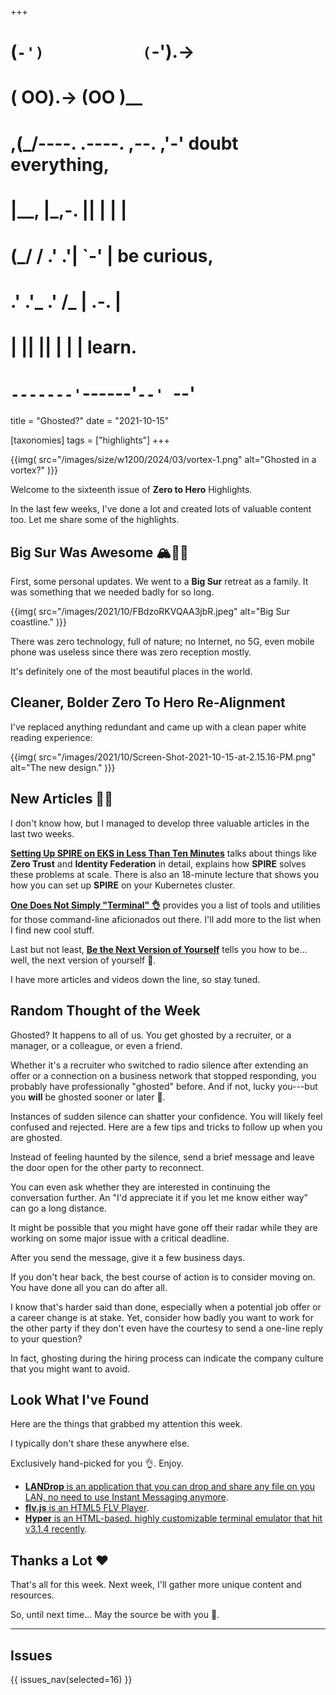 +++
#   (`-')           (`-').->
#   ( OO).->        (OO )__
# ,(_/----. .----. ,--. ,'-' doubt everything,
# |__,    |\_,-.  ||  | |  |
#  (_/   /    .' .'|  `-'  | be curious,
#  .'  .'_  .'  /_ |  .-.  |
# |       ||      ||  | |  | learn.
# `-------'`------'`--' `--'

title = "Ghosted?"
date = "2021-10-15"

[taxonomies]
tags = ["highlights"]
+++

{{img(
  src="/images/size/w1200/2024/03/vortex-1.png"
  alt="Ghosted in a vortex?"
)}}

Welcome to the sixteenth issue of **Zero to Hero** Highlights.

In the last few weeks, I've done a lot and created lots of valuable content too.
Let me share some of the highlights.

## Big Sur Was Awesome 🏔🌊🌲

First, some personal updates. We went to a **Big Sur** retreat as a family. It
was something that we needed badly for so long.

{{img(
  src="/images/2021/10/FBdzoRKVQAA3jbR.jpeg"
  alt="Big Sur coastline."
)}}

There was zero technology, full of nature; no Internet, no 5G, even mobile phone
was useless since there was zero reception mostly.

It's definitely one of the most beautiful places in the world.

## Cleaner, Bolder Zero To Hero Re-Alignment

I've replaced anything redundant and came up with a clean paper white reading
experience:

{{img(
  src="/images/2021/10/Screen-Shot-2021-10-15-at-2.15.16-PM.png"
  alt="The new design."
)}}

## New Articles 👩‍🍳

I don't know how, but I managed to develop three valuable articles in the last
two weeks.

[**Setting Up SPIRE on EKS in Less Than Ten Minutes**][spire-rocks]
talks about things like **Zero Trust** and **Identity Federation** in detail, 
explains how **SPIRE** solves these problems at scale. There is also an 18-minute 
lecture that shows you how you can set up **SPIRE** on your Kubernetes cluster.

[**One Does Not Simply "Terminal" 👌**][terminal] 
provides you a list of tools and utilities for those command-line aficionados 
out there. I'll add more to the list when I find new cool stuff.

Last but not least, [**Be the Next Version of Yourself**][roadmap] 
tells you how to be... well, the next version of yourself 🙂.

I have more articles and videos down the line, so stay tuned.

[spire-rocks]: @/spire/spire-rocks.md
[terminal]: @/roadmap/one-does-not-simply-terminal.md
[roadmap]: @/roadmap/roadmap.md

## Random Thought of the Week

Ghosted? It happens to all of us. You get ghosted by a recruiter, or a manager,
or a colleague, or even a friend.

Whether it's a recruiter who switched to radio silence after extending an offer
or a connection on a business network that stopped responding, you probably have
professionally "ghosted" before. And if not, lucky you---but you **will** be
ghosted sooner or later 🙂.

Instances of sudden silence can shatter your confidence. You will likely feel
confused and rejected. Here are a few tips and tricks to follow up when you are
ghosted.

Instead of feeling haunted by the silence, send a brief message and leave the
door open for the other party to reconnect.

You can even ask whether they are interested in continuing the conversation
further. An "I'd appreciate it if you let me know either way" can go a long
distance.

It might be possible that you might have gone off their radar while they are
working on some major issue with a critical deadline.

After you send the message, give it a few business days.

If you don't hear back, the best course of action is to consider moving on. You
have done all you can do after all.

I know that's harder said than done, especially when a potential job offer or a
career change is at stake. Yet, consider how badly you want to work for the
other party if they don't even have the courtesy to send a one-line reply to
your question?

In fact, ghosting during the hiring process can indicate the company culture
that you might want to avoid.

## Look What I've Found

Here are the things that grabbed my attention this week.

I typically don't share these anywhere else.

Exclusively hand-picked for you 👌. Enjoy.

* [**LANDrop** is an application that you can drop and share any file on you 
  LAN, no need to use Instant Messaging anymore][landrop].
* [**flv.js** is an HTML5 FLV Player][flv].
* [**Hyper** is an HTML-based. highly customizable terminal emulator that hit 
  v3.1.4 recently][hyper].

[landrop]: https://landrop.app/
[flv]: https://github.com/bilibili/flv.js
[hyper]: https://hyper.is/

## Thanks a Lot ❤️

That's all for this week. Next week, I'll gather more unique content and
resources.

So, until next time... May the source be with you 🦄.

--------

## Issues

{{ issues_nav(selected=16) }}
